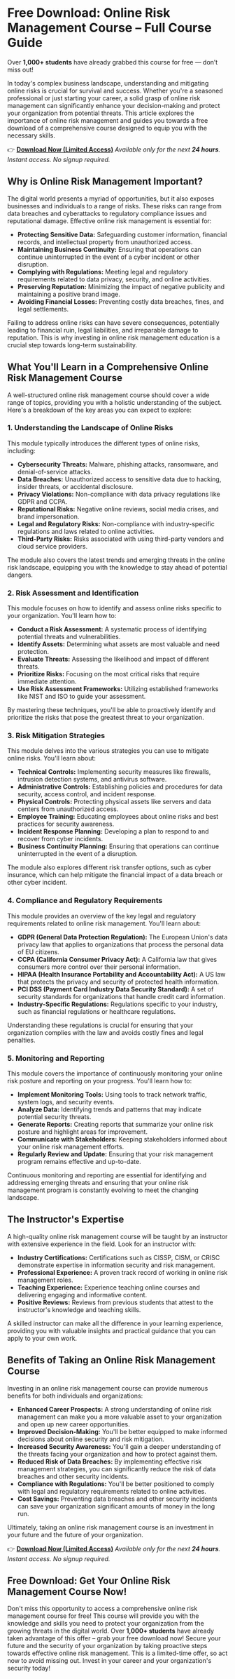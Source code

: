 # Free Download: Online Risk Management Course – Full Course Guide

Over **1,000+ students** have already grabbed this course for free — don’t miss out!

In today's complex business landscape, understanding and mitigating online risks is crucial for survival and success. Whether you're a seasoned professional or just starting your career, a solid grasp of online risk management can significantly enhance your decision-making and protect your organization from potential threats. This article explores the importance of online risk management and guides you towards a free download of a comprehensive course designed to equip you with the necessary skills.

👉 **[Download Now (Limited Access)](https://udemywork.com/online-risk-management-course)**
_Available only for the next **24 hours**. Instant access. No signup required._

## Why is Online Risk Management Important?

The digital world presents a myriad of opportunities, but it also exposes businesses and individuals to a range of risks. These risks can range from data breaches and cyberattacks to regulatory compliance issues and reputational damage. Effective online risk management is essential for:

*   **Protecting Sensitive Data:** Safeguarding customer information, financial records, and intellectual property from unauthorized access.
*   **Maintaining Business Continuity:** Ensuring that operations can continue uninterrupted in the event of a cyber incident or other disruption.
*   **Complying with Regulations:** Meeting legal and regulatory requirements related to data privacy, security, and online activities.
*   **Preserving Reputation:** Minimizing the impact of negative publicity and maintaining a positive brand image.
*   **Avoiding Financial Losses:** Preventing costly data breaches, fines, and legal settlements.

Failing to address online risks can have severe consequences, potentially leading to financial ruin, legal liabilities, and irreparable damage to reputation. This is why investing in online risk management education is a crucial step towards long-term sustainability.

## What You'll Learn in a Comprehensive Online Risk Management Course

A well-structured online risk management course should cover a wide range of topics, providing you with a holistic understanding of the subject. Here's a breakdown of the key areas you can expect to explore:

### 1. Understanding the Landscape of Online Risks

This module typically introduces the different types of online risks, including:

*   **Cybersecurity Threats:** Malware, phishing attacks, ransomware, and denial-of-service attacks.
*   **Data Breaches:** Unauthorized access to sensitive data due to hacking, insider threats, or accidental disclosure.
*   **Privacy Violations:** Non-compliance with data privacy regulations like GDPR and CCPA.
*   **Reputational Risks:** Negative online reviews, social media crises, and brand impersonation.
*   **Legal and Regulatory Risks:** Non-compliance with industry-specific regulations and laws related to online activities.
*   **Third-Party Risks:** Risks associated with using third-party vendors and cloud service providers.

The module also covers the latest trends and emerging threats in the online risk landscape, equipping you with the knowledge to stay ahead of potential dangers.

### 2. Risk Assessment and Identification

This module focuses on how to identify and assess online risks specific to your organization. You'll learn how to:

*   **Conduct a Risk Assessment:** A systematic process of identifying potential threats and vulnerabilities.
*   **Identify Assets:** Determining what assets are most valuable and need protection.
*   **Evaluate Threats:** Assessing the likelihood and impact of different threats.
*   **Prioritize Risks:** Focusing on the most critical risks that require immediate attention.
*   **Use Risk Assessment Frameworks:** Utilizing established frameworks like NIST and ISO to guide your assessment.

By mastering these techniques, you'll be able to proactively identify and prioritize the risks that pose the greatest threat to your organization.

### 3. Risk Mitigation Strategies

This module delves into the various strategies you can use to mitigate online risks. You'll learn about:

*   **Technical Controls:** Implementing security measures like firewalls, intrusion detection systems, and antivirus software.
*   **Administrative Controls:** Establishing policies and procedures for data security, access control, and incident response.
*   **Physical Controls:** Protecting physical assets like servers and data centers from unauthorized access.
*   **Employee Training:** Educating employees about online risks and best practices for security awareness.
*   **Incident Response Planning:** Developing a plan to respond to and recover from cyber incidents.
*   **Business Continuity Planning:** Ensuring that operations can continue uninterrupted in the event of a disruption.

The module also explores different risk transfer options, such as cyber insurance, which can help mitigate the financial impact of a data breach or other cyber incident.

### 4. Compliance and Regulatory Requirements

This module provides an overview of the key legal and regulatory requirements related to online risk management. You'll learn about:

*   **GDPR (General Data Protection Regulation):** The European Union's data privacy law that applies to organizations that process the personal data of EU citizens.
*   **CCPA (California Consumer Privacy Act):** A California law that gives consumers more control over their personal information.
*   **HIPAA (Health Insurance Portability and Accountability Act):** A US law that protects the privacy and security of protected health information.
*   **PCI DSS (Payment Card Industry Data Security Standard):** A set of security standards for organizations that handle credit card information.
*   **Industry-Specific Regulations:** Regulations specific to your industry, such as financial regulations or healthcare regulations.

Understanding these regulations is crucial for ensuring that your organization complies with the law and avoids costly fines and legal penalties.

### 5. Monitoring and Reporting

This module covers the importance of continuously monitoring your online risk posture and reporting on your progress. You'll learn how to:

*   **Implement Monitoring Tools:** Using tools to track network traffic, system logs, and security events.
*   **Analyze Data:** Identifying trends and patterns that may indicate potential security threats.
*   **Generate Reports:** Creating reports that summarize your online risk posture and highlight areas for improvement.
*   **Communicate with Stakeholders:** Keeping stakeholders informed about your online risk management efforts.
*   **Regularly Review and Update:** Ensuring that your risk management program remains effective and up-to-date.

Continuous monitoring and reporting are essential for identifying and addressing emerging threats and ensuring that your online risk management program is constantly evolving to meet the changing landscape.

## The Instructor's Expertise

A high-quality online risk management course will be taught by an instructor with extensive experience in the field. Look for an instructor with:

*   **Industry Certifications:** Certifications such as CISSP, CISM, or CRISC demonstrate expertise in information security and risk management.
*   **Professional Experience:** A proven track record of working in online risk management roles.
*   **Teaching Experience:** Experience teaching online courses and delivering engaging and informative content.
*   **Positive Reviews:** Reviews from previous students that attest to the instructor's knowledge and teaching skills.

A skilled instructor can make all the difference in your learning experience, providing you with valuable insights and practical guidance that you can apply to your own work.

## Benefits of Taking an Online Risk Management Course

Investing in an online risk management course can provide numerous benefits for both individuals and organizations:

*   **Enhanced Career Prospects:** A strong understanding of online risk management can make you a more valuable asset to your organization and open up new career opportunities.
*   **Improved Decision-Making:** You'll be better equipped to make informed decisions about online security and risk mitigation.
*   **Increased Security Awareness:** You'll gain a deeper understanding of the threats facing your organization and how to protect against them.
*   **Reduced Risk of Data Breaches:** By implementing effective risk management strategies, you can significantly reduce the risk of data breaches and other security incidents.
*   **Compliance with Regulations:** You'll be better positioned to comply with legal and regulatory requirements related to online activities.
*   **Cost Savings:** Preventing data breaches and other security incidents can save your organization significant amounts of money in the long run.

Ultimately, taking an online risk management course is an investment in your future and the future of your organization.

👉 **[Download Now (Limited Access)](https://udemywork.com/online-risk-management-course)**
_Available only for the next **24 hours**. Instant access. No signup required._

## Free Download: Get Your Online Risk Management Course Now!

Don't miss this opportunity to access a comprehensive online risk management course for free! This course will provide you with the knowledge and skills you need to protect your organization from the growing threats in the digital world. Over **1,000+ students** have already taken advantage of this offer – grab your free download now! Secure your future and the security of your organization by taking proactive steps towards effective online risk management. This is a limited-time offer, so act now to avoid missing out. Invest in your career and your organization's security today!
